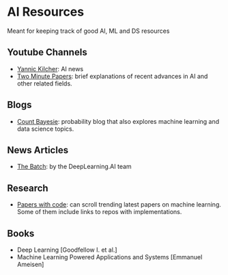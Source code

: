 # AI Resources
Meant for keeping track of good AI, ML and DS resources

## Youtube Channels
- [Yannic Kilcher](https://www.youtube.com/c/YannicKilcher): AI news
- [Two Minute Papers](https://www.youtube.com/c/K%C3%A1rolyZsolnai): brief explanations of recent advances in AI and other related fields.

## Blogs
- [Count Bayesie](https://www.countbayesie.com/): probability blog that also explores machine learning and data science topics.

## News Articles
- [The Batch](https://www.deeplearning.ai/the-batch/): by the DeepLearning.AI team

## Research
- [Papers with code](https://paperswithcode.com/): can scroll trending latest papers on machine learning. Some of them include links to repos with implementations.

## Books
- Deep Learning [Goodfellow I. et al.]
- Machine Learning Powered Applications and Systems [Emmanuel Ameisen]

